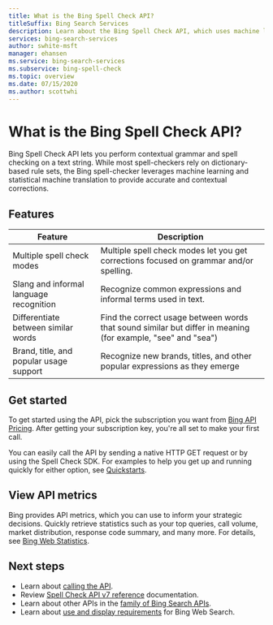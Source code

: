 ```yaml
---
title: What is the Bing Spell Check API?
titleSuffix: Bing Search Services
description: Learn about the Bing Spell Check API, which uses machine learning and statistical machine translation for contextual spell checking.
services: bing-search-services
author: swhite-msft
manager: ehansen
ms.service: bing-search-services
ms.subservice: bing-spell-check
ms.topic: overview
ms.date: 07/15/2020
ms.author: scottwhi
---
```


# What is the Bing Spell Check API?

Bing Spell Check API lets you perform contextual grammar and spell checking on a text string. While most spell-checkers rely on dictionary-based rule sets, the Bing spell-checker leverages machine learning and statistical machine translation to provide accurate and contextual corrections. 


## Features

|Feature|Description
|-|-
|Multiple spell check modes|Multiple spell check modes let you get corrections focused on grammar and/or spelling.
|Slang and informal language recognition|Recognize common expressions and informal terms used in text.
|Differentiate between similar words|Find the correct usage between words that sound similar but differ in meaning (for example, "see" and "sea") 
|Brand, title, and popular usage support|Recognize new brands, titles, and other popular expressions as they emerge


## Get started

To get started using the API, pick the subscription you want from <a href="https://aka.ms/bingsearchapipricing" target="_blank">Bing API Pricing</a>. After getting your subscription key, you're all set to make your first call. 

You can easily call the API by sending a native HTTP GET request or by using the Spell Check SDK. For examples to help you get up and running quickly for either option, see [Quickstarts](quickstarts/quickstarts.md).


## View API metrics

Bing provides API metrics, which you can use to inform your strategic decisions. Quickly retrieve statistics such as your top queries, call volume, market distribution, response code summary, and many more. For details, see [Bing Web Statistics](../bing-web-search/bing-web-stats.md).


## Next steps

- Learn about [calling the API](how-to/sending-requests.md).
- Review [Spell Check API v7 reference](reference/endpoints.md) documentation.  
- Learn about other APIs in the [family of Bing Search APIs](../bing-web-search/bing-api-comparison.md).
- Learn about [use and display requirements](../bing-web-search/use-display-requirements.md) for Bing Web Search.  

